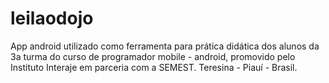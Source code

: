 # leilaodojo
App android utilizado como ferramenta para prática didática dos alunos da 3a turma do curso de programador mobile - android, promovido pelo Instituto Interaje em parceria com a SEMEST. Teresina - Piauí - Brasil.
